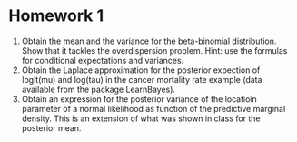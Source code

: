 # Homework 1

1. Obtain the mean and the variance for the beta-binomial distribution. Show that it tackles the overdispersion problem. Hint: use the formulas for conditional expectations and variances.
2. Obtain the Laplace approximation for the posterior expection of  logit(mu) and log(tau) in the cancer mortality rate example (data available from the package LearnBayes).
3. Obtain an expression for the posterior variance of the locatioin parameter of a normal likelihood as function of the predictive marginal density. This is an extension of what was shown in class for the posterior mean.
